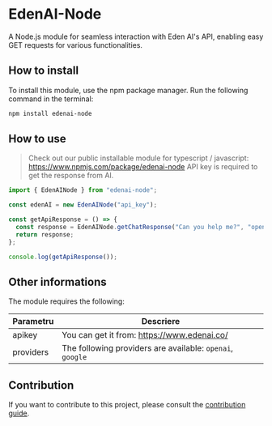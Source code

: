 # EdenAI-Node

A Node.js module for seamless interaction with Eden AI's API, enabling easy GET requests for various functionalities.

## How to install

To install this module, use the npm package manager. Run the following command in the terminal:

```bash
npm install edenai-node
```

## How to use

> Check out our public installable module for typescript / javascript: https://www.npmjs.com/package/edenai-node
> API key is required to get the response from AI.

```javascript
import { EdenAINode } from "edenai-node";

const edenAI = new EdenAINode("api_key");

const getApiResponse = () => {
  const response = EdenAINode.getChatResponse("Can you help me?", "openai");
  return response;
};

console.log(getApiResponse());
```

## Other informations

The module requires the following:

| Parametru | Descriere                                                 |
| --------- | --------------------------------------------------------- |
| apikey    | You can get it from: https://www.edenai.co/               |
| providers | The following providers are available: `openai`, `google` |

## Contribution

If you want to contribute to this project, please consult the [contribution guide](https://github.com/adriantandara/edenai-node/pulls).
